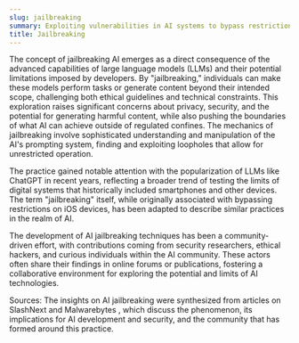 ```yaml
---
slug: jailbreaking
summary: Exploiting vulnerabilities in AI systems to bypass restrictions and unlock otherwise inaccessible functionalities.
title: Jailbreaking
---
```


The concept of jailbreaking AI emerges as a direct consequence of the advanced capabilities of large language models (LLMs) and their potential limitations imposed by developers. By "jailbreaking," individuals can make these models perform tasks or generate content beyond their intended scope, challenging both ethical guidelines and technical constraints. This exploration raises significant concerns about privacy, security, and the potential for generating harmful content, while also pushing the boundaries of what AI can achieve outside of regulated confines. The mechanics of jailbreaking involve sophisticated understanding and manipulation of the AI's prompting system, finding and exploiting loopholes that allow for unrestricted operation.

The practice gained notable attention with the popularization of LLMs like ChatGPT in recent years, reflecting a broader trend of testing the limits of digital systems that historically included smartphones and other devices. The term "jailbreaking" itself, while originally associated with bypassing restrictions on iOS devices, has been adapted to describe similar practices in the realm of AI.

The development of AI jailbreaking techniques has been a community-driven effort, with contributions coming from security researchers, ethical hackers, and curious individuals within the AI community. These actors often share their findings in online forums or publications, fostering a collaborative environment for exploring the potential and limits of AI technologies.

Sources: The insights on AI jailbreaking were synthesized from articles on SlashNext and Malwarebytes , which discuss the phenomenon, its implications for AI development and security, and the community that has formed around this practice.